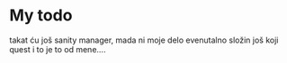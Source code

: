 # My todo

takat ću još sanity manager, mada ni moje delo
evenutalno složin još koji quest i to je to od mene....

